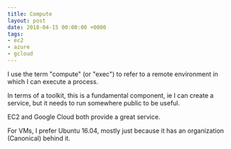 ```yaml
---
title: Compute
layout: post
date: 2018-04-15 00:00:00 +0000
tags:
- ec2
- azure
- gcloud
---
```

I use the term "compute" (or "exec") to refer to a remote environment in which I can execute a process.

In terms of a toolkit, this is a fundamental component, ie I can create a service, but it needs to run somewhere public to be useful.

EC2 and Google Cloud both provide a great service.

For VMs, I prefer Ubuntu 16.04, mostly just because it has an organization (Canonical) behind it.